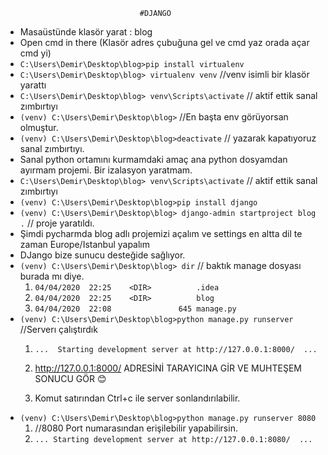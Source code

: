                                   #DJANGO

* Masaüstünde klasör yarat : blog <br>
* Open cmd in there (Klasör adres çubuğuna gel ve cmd yaz orada açar cmd yi)<br>
* `C:\Users\Demir\Desktop\blog>pip install virtualenv`<br>
* `C:\Users\Demir\Desktop\blog> virtualenv venv`	//venv isimli bir klasör yarattı<br>
* `C:\Users\Demir\Desktop\blog> venv\Scripts\activate`	// aktif ettik sanal zımbırtıyı<br>
* `(venv) C:\Users\Demir\Desktop\blog>` 		//En başta env görüyorsan olmuştur.<br>
* `(venv) C:\Users\Demir\Desktop\blog>deactivate`	// yazarak kapatıyoruz sanal zımbırtıyı. <br>
* Sanal python ortamını kurmamdaki amaç ana python dosyamdan ayırmam projemi. Bir izalasyon yaratmam.<br>
* `C:\Users\Demir\Desktop\blog> venv\Scripts\activate`	// aktif ettik sanal zımbırtıyı<br>
* `(venv) C:\Users\Demir\Desktop\blog>pip install django`<br>
* `(venv) C:\Users\Demir\Desktop\blog> django-admin startproject blog .`   // proje yaratıldı.<br>
* Şimdi pycharmda blog adlı projemizi açalım ve settings en altta dil te zaman Europe/Istanbul yapalım<br>
* DJango bize sunucu desteğide sağlıyor.<br>
* `(venv) C:\Users\Demir\Desktop\blog> dir`	// baktık manage dosyası burada mı diye.<br>
	1. `04/04/2020  22:25    <DIR>          .idea`<br>
	2. `04/04/2020  22:25    <DIR>          blog`<br>
	3. `04/04/2020  22:08               645 manage.py`<br>
* `(venv) C:\Users\Demir\Desktop\blog>python manage.py runserver`  //Serverı çalıştırdık<br>
	1. `...  Starting development server at http://127.0.0.1:8000/  ...`<br>

	2. http://127.0.0.1:8000/ ADRESİNİ TARAYICINA GİR VE MUHTEŞEM SONUCU GÖR 😊<br>
	3. Komut satırından Ctrl+c  ile  server sonlandırılabilir.<br>
* `(venv) C:\Users\Demir\Desktop\blog>python manage.py runserver 8080` 
	1. //8080 Port numarasından erişilebilir yapabilirsin.<br>
	2. `... Starting development server at http://127.0.0.1:8080/  ...` <br>
